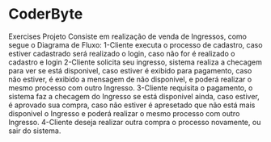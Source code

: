 # CoderByte
Exercises 
Projeto Consiste em realização de venda de Ingressos, como segue o Diagrama de Fluxo:
1-Cliente executa o processo de cadastro, caso estiver cadastrado será realizado o login, caso não for é realizado o cadastro e login
2-Cliente solicita seu ingresso, sistema realiza a checagem para ver se está disponivel, caso estiver é exibido para pagamento, caso não estiver, é exibido a mensagem de 
não disponivel, e poderá realizar o mesmo processo com outro Ingresso.
3-Cliente requisita o pagamento, o sistema faz a checagem do Ingresso se está disponivel ainda, caso estiver, é aprovado sua compra, caso não estiver é apresetado que
não está mais disponivel o Ingresso e poderá realizar o mesmo processo com outro Ingresso.
4-Cliente deseja realizar outra compra o processo novamente, ou sair do sistema.
